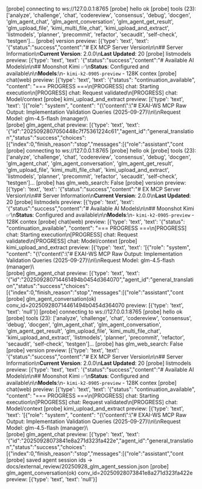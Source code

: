 [probe] connecting to ws://127.0.0.1:8765
[probe] hello ok
[probe] tools (23): ['analyze', 'challenge', 'chat', 'codereview', 'consensus', 'debug', 'docgen', 'glm_agent_chat', 'glm_agent_conversation', 'glm_agent_get_result', 'glm_upload_file', 'kimi_multi_file_chat', 'kimi_upload_and_extract', 'listmodels', 'planner', 'precommit', 'refactor', 'secaudit', 'self-check', 'testgen']...
[probe] version preview: [{'type': 'text', 'text': '{"status":"success","content":"# EX MCP Server Version\\n\\n## Server Information\\n**Current Version**: 2.0.0\\n**Last Updated**: 20
[probe] listmodels preview: [{'type': 'text', 'text': '{"status":"success","content":"# Available AI Models\\n\\n## Moonshot Kimi ✅\\n**Status**: Configured and available\\n\\n**Models**:\\n- `kimi-k2-0905-preview` - 128K contex
[probe] chat(web) preview: [{'type': 'text', 'text': '{"status": "continuation_available", "content": "=== PROGRESS ===\\n[PROGRESS] chat: Starting execution\\n[PROGRESS] chat: Request validated\\n[PROGRESS] chat: Model/context
[probe] kimi_upload_and_extract preview: [{'type': 'text', 'text': '[{"role": "system", "content": "{\\"content\\":\\"# EXAI-WS MCP Raw Output: Implementation Validation Queries (2025-09-27)\\\\n\\\\nRequest Model: glm-4.5-flash (manager)\\\
[probe] glm_agent_chat preview: [{'type': 'text', 'text': '{"id":"2025092807050448c7f75361224c61","agent_id":"general_translation","status":"success","choices":[{"index":0,"finish_reason":"stop","messages":[{"role":"assistant","cont
[probe] connecting to ws://127.0.0.1:8765
[probe] hello ok
[probe] tools (23): ['analyze', 'challenge', 'chat', 'codereview', 'consensus', 'debug', 'docgen', 'glm_agent_chat', 'glm_agent_conversation', 'glm_agent_get_result', 'glm_upload_file', 'kimi_multi_file_chat', 'kimi_upload_and_extract', 'listmodels', 'planner', 'precommit', 'refactor', 'secaudit', 'self-check', 'testgen']...
[probe] has glm_web_search: False
[probe] version preview: [{'type': 'text', 'text': '{"status":"success","content":"# EX MCP Server Version\\n\\n## Server Information\\n**Current Version**: 2.0.0\\n**Last Updated**: 20
[probe] listmodels preview: [{'type': 'text', 'text': '{"status":"success","content":"# Available AI Models\\n\\n## Moonshot Kimi ✅\\n**Status**: Configured and available\\n\\n**Models**:\\n- `kimi-k2-0905-preview` - 128K contex
[probe] chat(web) preview: [{'type': 'text', 'text': '{"status": "continuation_available", "content": "=== PROGRESS ===\\n[PROGRESS] chat: Starting execution\\n[PROGRESS] chat: Request validated\\n[PROGRESS] chat: Model/context
[probe] kimi_upload_and_extract preview: [{'type': 'text', 'text': '[{"role": "system", "content": "{\\"content\\":\\"# EXAI-WS MCP Raw Output: Implementation Validation Queries (2025-09-27)\\\\n\\\\nRequest Model: glm-4.5-flash (manager)\\\
[probe] glm_agent_chat preview: [{'type': 'text', 'text': '{"id":"202509280714461494b0454d364070","agent_id":"general_translation","status":"success","choices":[{"index":0,"finish_reason":"stop","messages":[{"role":"assistant","cont
[probe] glm_agent_conversation(ok) conv_id=202509280714461494b0454d364070 preview: [{'type': 'text', 'text': 'null'}]
[probe] connecting to ws://127.0.0.1:8765
[probe] hello ok
[probe] tools (23): ['analyze', 'challenge', 'chat', 'codereview', 'consensus', 'debug', 'docgen', 'glm_agent_chat', 'glm_agent_conversation', 'glm_agent_get_result', 'glm_upload_file', 'kimi_multi_file_chat', 'kimi_upload_and_extract', 'listmodels', 'planner', 'precommit', 'refactor', 'secaudit', 'self-check', 'testgen']...
[probe] has glm_web_search: False
[probe] version preview: [{'type': 'text', 'text': '{"status":"success","content":"# EX MCP Server Version\\n\\n## Server Information\\n**Current Version**: 2.0.0\\n**Last Updated**: 20
[probe] listmodels preview: [{'type': 'text', 'text': '{"status":"success","content":"# Available AI Models\\n\\n## Moonshot Kimi ✅\\n**Status**: Configured and available\\n\\n**Models**:\\n- `kimi-k2-0905-preview` - 128K contex
[probe] chat(web) preview: [{'type': 'text', 'text': '{"status": "continuation_available", "content": "=== PROGRESS ===\\n[PROGRESS] chat: Starting execution\\n[PROGRESS] chat: Request validated\\n[PROGRESS] chat: Model/context
[probe] kimi_upload_and_extract preview: [{'type': 'text', 'text': '[{"role": "system", "content": "{\\"content\\":\\"# EXAI-WS MCP Raw Output: Implementation Validation Queries (2025-09-27)\\\\n\\\\nRequest Model: glm-4.5-flash (manager)\\\
[probe] glm_agent_chat preview: [{'type': 'text', 'text': '{"id":"20250928073841e8a271d323fa422e","agent_id":"general_translation","status":"success","choices":[{"index":0,"finish_reason":"stop","messages":[{"role":"assistant","cont
[probe] saved agent session ids -> docs/external_review/20250928_glm_agent_session.json
[probe] glm_agent_conversation(ok) conv_id=20250928073841e8a271d323fa422e preview: [{'type': 'text', 'text': 'null'}]
